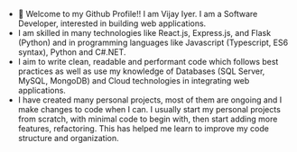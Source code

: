 - 👋 Welcome to my Github Profile!! I am Vijay Iyer. I am a Software Developer, interested in building web applications. 
- I am skilled in many technologies like React.js, Express.js, and Flask (Python) and in programming languages like Javascript (Typescript, ES6 syntax), Python and C#.NET.
- I aim to write clean, readable and performant code which follows best practices as well as use my knowledge of Databases (SQL Server, MySQL, MongoDB) and Cloud technologies in integrating web applications.
- I have created many personal projects, most of them are ongoing and I make changes to code when I can. I usually start my personal projects from scratch, with minimal code to begin with, then start adding more features, refactoring. This has helped me learn to improve my code structure and organization.

<!---
VijayIyer/VijayIyer is a ✨ special ✨ repository because its `README.md` (this file) appears on your GitHub profile.
You can click the Preview link to take a look at your changes.
--->

<!-- PROJECTS START -->
<!-- PROJECTS END -->
